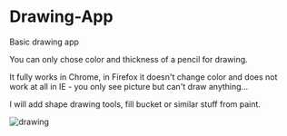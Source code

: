 # Drawing-App

Basic drawing app

You can only chose color and thickness of a pencil for drawing.

It fully works in Chrome, in Firefox it doesn't change color and does not work at all in IE - you only see picture but can't draw anything...

I will add shape drawing tools, fill bucket or similar stuff from paint.

![drawing](https://user-images.githubusercontent.com/31318398/30379198-fb495378-9895-11e7-88b8-54caac31358a.png)
